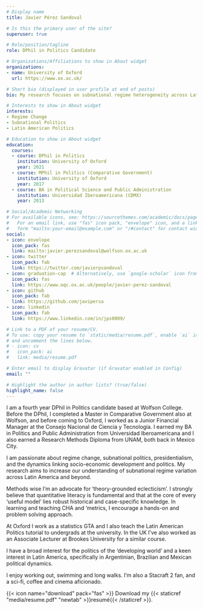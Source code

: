 ```yaml
---
# Display name
title: Javier Pérez Sandoval

# Is this the primary user of the site?
superuser: true

# Role/position/tagline
role: DPhil in Politics Candidate

# Organizations/Affiliations to show in About widget
organizations:
- name: University of Oxford
  url: https://www.ox.ac.uk/

# Short bio (displayed in user profile at end of posts)
bio: My research focuses on subnational regime heterogeneity across Latin America.

# Interests to show in About widget
interests:
- Regime Change
- Subnational Politics
- Latin American Politics

# Education to show in About widget
education:
  courses:
  - course: DPhil in Politics
    institution: University of Oxford
    year: 2021
  - course: MPhil in Politics (Comparative Government)
    institution: University of Oxford
    year: 2017
  - course: BA in Political Science and Public Administration
    institution: Universidad Iberoamericana (CDMX)
    year: 2013

# Social/Academic Networking
# For available icons, see: https://sourcethemes.com/academic/docs/page-builder/#icons
#   For an email link, use "fas" icon pack, "envelope" icon, and a link in the
#   form "mailto:your-email@example.com" or "/#contact" for contact widget.
social:
- icon: envelope
  icon_pack: fas
  link: mailto:javier.perezsandoval@wolfson.ox.ac.uk
- icon: twitter
  icon_pack: fab
  link: https://twitter.com/javierpsandoval
- icon: graduation-cap  # Alternatively, use `google-scholar` icon from `ai` icon pack
  icon_pack: fas
  link: https://www.oqc.ox.ac.uk/people/javier-perez-sandoval
- icon: github
  icon_pack: fab
  link: https://github.com/javipersa
- icon: linkedin
  icon_pack: fab
  link: https://www.linkedin.com/in/jps0809/

# Link to a PDF of your resume/CV.
# To use: copy your resume to `static/media/resume.pdf`, enable `ai` icons in `params.toml`, 
# and uncomment the lines below.
# - icon: cv
#   icon_pack: ai
#   link: media/resume.pdf

# Enter email to display Gravatar (if Gravatar enabled in Config)
email: ""

# Highlight the author in author lists? (true/false)
highlight_name: false
---
```


I am a fourth year DPhil in Politics candidate based at Wolfson College. Before the DPhil, I completed a Master in Comparative Government also at Wolfson, and before coming to Oxford, I worked as a Junior Financial Manager at the Consejo Nacional de Ciencia y Tecnología. I earned my BA in Politics and Public Administration from Universidad Iberoamericana and I also earned a Research Methods Diploma from UNAM, both back in Mexico City.

I am passionate about regime change, subnational politics, presidentialism, and the dynamics linking socio-economic development and politics. My research aims to increase our understanding of subnational regime variation across Latin America and beyond.

Methods wise I’m an advocate for ‘theory-grounded eclecticism’. I strongly believe that quantitative literacy is fundamental and that at the core of every ‘useful model’ lies robust historical and case-specific knowledge. In learning and teaching CHA and ‘metrics, I encourage a hands-on and problem solving approach.

At Oxford I work as a statistics GTA and I also teach the Latin American Politics tutorial to undergrads at the university. In the UK I’ve also worked as an Associate Lecturer at Brookes University for a similar course.

I have a broad interest for the politics of the ‘developing world’ and a keen interest in Latin America, specifically in Argentinian, Brazilian and Mexican political dynamics.

I enjoy working out, swimming and long walks. I’m also a Stacraft 2 fan, and a sci-fi, coffee and cinema aficionado.

{{< icon name="download" pack="fas" >}} Download my {{< staticref "media/resume.pdf" "newtab" >}}resumé{{< /staticref >}}.
